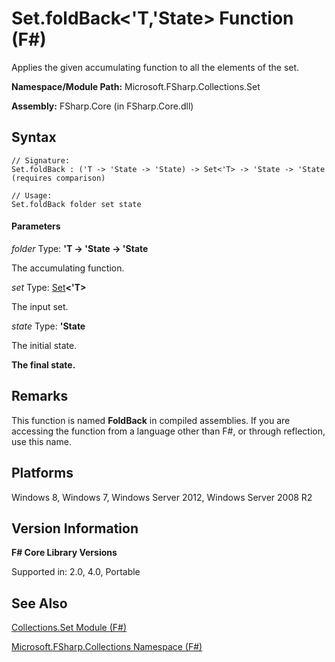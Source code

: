 # Set.foldBack<'T,'State> Function (F#)

Applies the given accumulating function to all the elements of the set.

**Namespace/Module Path:** Microsoft.FSharp.Collections.Set

**Assembly:** FSharp.Core (in FSharp.Core.dll)


## Syntax

```
// Signature:
Set.foldBack : ('T -> 'State -> 'State) -> Set<'T> -> 'State -> 'State (requires comparison)

// Usage:
Set.foldBack folder set state
```

#### Parameters
*folder*
Type: **'T -&gt; 'State -&gt; 'State**


The accumulating function.


*set*
Type: [Set](http://msdn.microsoft.com/en-us/library/50cebdce-0cd7-4c5c-8ebc-f3a9e90b38d8)**&lt;'T&gt;**


The input set.


*state*
Type: **'State**


The initial state.



**The final state.**
## Remarks
This function is named **FoldBack** in compiled assemblies. If you are accessing the function from a language other than F#, or through reflection, use this name.


## Platforms
Windows 8, Windows 7, Windows Server 2012, Windows Server 2008 R2


## Version Information
**F# Core Library Versions**

Supported in: 2.0, 4.0, Portable




## See Also
[Collections.Set Module &#40;F&#35;&#41;](Collections.Set+Module+%28FSharp%29.md)

[Microsoft.FSharp.Collections Namespace &#40;F&#35;&#41;](Microsoft.FSharp.Collections+Namespace+%28FSharp%29.md)

